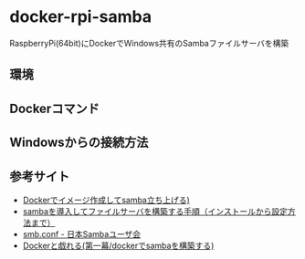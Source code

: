 # docker-rpi-samba
RaspberryPi(64bit)にDockerでWindows共有のSambaファイルサーバを構築

## 環境

## Dockerコマンド

## Windowsからの接続方法

## 参考サイト
- [Dockerでイメージ作成してsamba立ち上げる)](https://qiita.com/hasegit/items/3cf5dbd8951d8f236d54)
- [sambaを導入してファイルサーバを構築する手順（インストールから設定方法まで）](https://snowsystem.net/other/linux/samba-install/)
- [smb.conf - 日本Sambaユーザ会](http://www.samba.gr.jp/project/translation/current/htmldocs/manpages/smb.conf.5.html)
- [Dockerと戯れる(第一幕/dockerでsambaを構築する)](https://qiita.com/skrb_hs/items/a9a7610333beffd24cdc)
